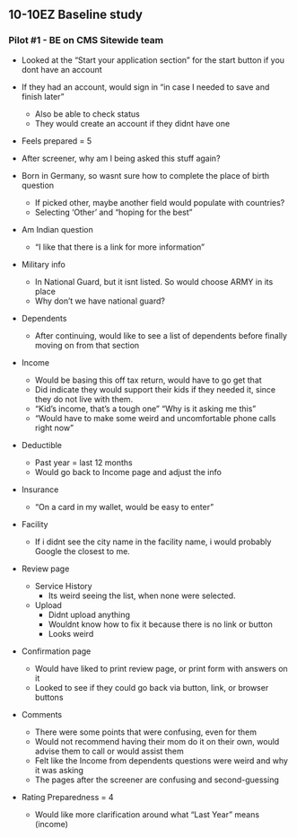 ## 10-10EZ Baseline study

### Pilot #1 - BE on CMS Sitewide team

- Looked at the “Start your application section” for the start button if you dont have an account
- If they had an account, would sign in “in case I needed to save and finish later”
     - Also be able to check status
     - They would create an account if they didnt have one
- Feels prepared = 5
- After screener, why am I being asked this stuff again?
- Born in Germany, so wasnt sure how to complete the place of birth question
     - If picked other, maybe another field would populate with countries?
     - Selecting ‘Other’ and “hoping for the best”
- Am Indian question 
     - “I like that there is a link for more information”
- Military info 
     - In National Guard, but it isnt listed.  So would choose ARMY in its place
     - Why don’t we have national guard?
- Dependents 
     - After continuing, would like to see a list of dependents before finally moving on from that section
- Income
     - Would be basing this off tax return, would have to go get that
     - Did indicate they would support their kids if they needed it, since they do not live with them.
     - “Kid’s income, that’s a tough one”  “Why is it asking me this”
     - “Would have to make some weird and uncomfortable phone calls right now”
- Deductible
     - Past year = last 12 months
     - Would go back to Income page and adjust the info
- Insurance
     - “On a card in my wallet, would be easy to enter”
- Facility
     - If i didnt see the city name in the facility name, i would probably Google the closest to me.

- Review page
     - Service History
          - Its weird seeing the list, when none were selected.
     - Upload
          - Didnt upload anything
          - Wouldnt know how to fix it because there is no link or button
          - Looks weird

- Confirmation page
     - Would have liked to print review page, or print form with answers on it
     - Looked to see if they could go back via button, link, or browser buttons

- Comments
     - There were some points that were confusing, even for them
     - Would not recommend having their mom do it on their own, would advise them to call or would assist them
     - Felt like the Income from dependents questions were weird and why it was asking
     - The pages after the screener are confusing and second-guessing

- Rating Preparedness = 4
     - Would like more clarification around what “Last Year” means (income)
